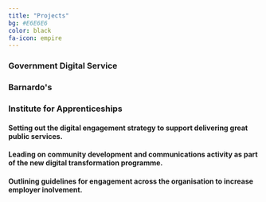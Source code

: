 ```yaml
---
title: "Projects"
bg: #E6E6E6
color: black
fa-icon: empire
---
```

<div class="container">
   <div class="column-center"><h3>Government Digital Service</h3></div>
   <div class="column-left"><h3>Barnardo's</h3></div>
   <div class="column-right"><h3>Institute for Apprenticeships</h3></div>
</div>

<div class="container">
   <div class="column-center"><h4>Setting out the digital engagement strategy to support delivering great public services.</h4></div>
   <div class="column-left"><h4>Leading on community development and communications activity as part of the new digital transformation programme.</h4></div>
   <div class="column-right"><h4>Outlining guidelines for engagement across the organisation to increase employer inolvement.</h4></div>
</div>

